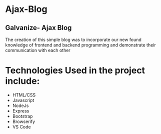# Ajax-Blog
## Galvanize- Ajax Blog

The creation of this simple blog was to incorporate our new found knowledge of frontend and backend programming and demonstrate their communication with each other

# Technologies Used in the project include:

* HTML/CSS
* Javascript
* NodeJs
* Express 
* Bootstrap
* Browserify
* VS Code

